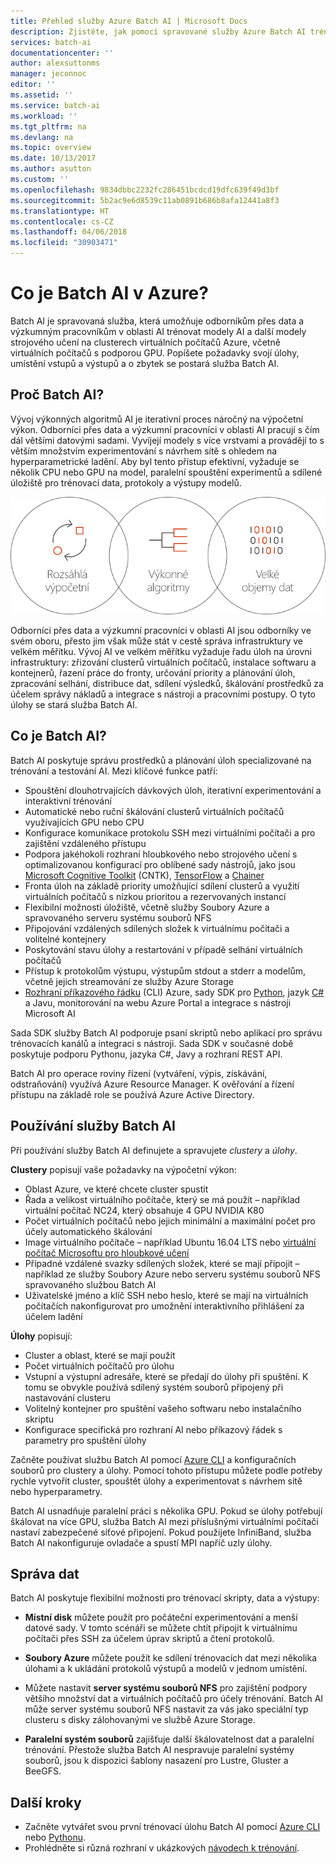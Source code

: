 ```yaml
---
title: Přehled služby Azure Batch AI | Microsoft Docs
description: Zjistěte, jak pomocí spravované služby Azure Batch AI trénovat modely umělé inteligence (AI) a další modely strojového učení na clusterech procesorů (CPU) a grafických procesorů (GPU).
services: batch-ai
documentationcenter: ''
author: alexsuttonms
manager: jeconnoc
editor: ''
ms.assetid: ''
ms.service: batch-ai
ms.workload: ''
ms.tgt_pltfrm: na
ms.devlang: na
ms.topic: overview
ms.date: 10/13/2017
ms.author: asutton
ms.custom: ''
ms.openlocfilehash: 9834dbbc2232fc286451bcdcd19dfc639f49d3bf
ms.sourcegitcommit: 5b2ac9e6d8539c11ab0891b686b8afa12441a8f3
ms.translationtype: HT
ms.contentlocale: cs-CZ
ms.lasthandoff: 04/06/2018
ms.locfileid: "30903471"
---
```

# <a name="what-is-batch-ai-in-azure"></a>Co je Batch AI v Azure?
Batch AI je spravovaná služba, která umožňuje odborníkům přes data a výzkumným pracovníkům v oblasti AI trénovat modely AI a další modely strojového učení na clusterech virtuálních počítačů Azure, včetně virtuálních počítačů s podporou GPU. Popíšete požadavky svojí úlohy, umístění vstupů a výstupů a o zbytek se postará služba Batch AI.  
 
## <a name="why-batch-ai"></a>Proč Batch AI? 
Vývoj výkonných algoritmů AI je iterativní proces náročný na výpočetní výkon. Odborníci přes data a výzkumní pracovníci v oblasti AI pracují s čím dál většími datovými sadami. Vyvíjejí modely s více vrstvami a provádějí to s větším množstvím experimentování s návrhem sítě s ohledem na hyperparametrické ladění. Aby byl tento přístup efektivní, vyžaduje se několik CPU nebo GPU na model, paralelní spouštění experimentů a sdílené úložiště pro trénovací data, protokoly a výstupy modelů.   
 
![Proces služby Batch AI](media/overview/batchai-context.png)

Odborníci přes data a výzkumní pracovníci v oblasti AI jsou odborníky ve svém oboru, přesto jim však může stát v cestě správa infrastruktury ve velkém měřítku. Vývoj AI ve velkém měřítku vyžaduje řadu úloh na úrovni infrastruktury: zřizování clusterů virtuálních počítačů, instalace softwaru a kontejnerů, řazení práce do fronty, určování priority a plánování úloh, zpracování selhání, distribuce dat, sdílení výsledků, škálování prostředků za účelem správy nákladů a integrace s nástroji a pracovními postupy. O tyto úlohy se stará služba Batch AI. 
 
## <a name="what-is-batch-ai"></a>Co je Batch AI? 

Batch AI poskytuje správu prostředků a plánování úloh specializované na trénování a testování AI. Mezi klíčové funkce patří: 

* Spouštění dlouhotrvajících dávkových úloh, iterativní experimentování a interaktivní trénování 
* Automatické nebo ruční škálování clusterů virtuálních počítačů využívajících GPU nebo CPU 
* Konfigurace komunikace protokolu SSH mezi virtuálními počítači a pro zajištění vzdáleného přístupu 
* Podpora jakéhokoli rozhraní hloubkového nebo strojového učení s optimalizovanou konfigurací pro oblíbené sady nástrojů, jako jsou [Microsoft Cognitive Toolkit](https://github.com/Microsoft/CNTK) (CNTK), [TensorFlow](https://www.tensorflow.org/) a [Chainer](https://chainer.org/) 
* Fronta úloh na základě priority umožňující sdílení clusterů a využití virtuálních počítačů s nízkou prioritou a rezervovaných instancí  
* Flexibilní možnosti úložiště, včetně služby Soubory Azure a spravovaného serveru systému souborů NFS 
* Připojování vzdálených sdílených složek k virtuálnímu počítači a volitelné kontejnery 
* Poskytování stavu úlohy a restartování v případě selhání virtuálních počítačů 
* Přístup k protokolům výstupu, výstupům stdout a stderr a modelům, včetně jejich streamování ze služby Azure Storage 
* [Rozhraní příkazového řádku](/cli/azure) (CLI) Azure, sady SDK pro [Python](https://github.com/Azure/azure-sdk-for-python), jazyk [C#](https://www.nuget.org/packages/Microsoft.Azure.Management.BatchAI/1.0.0-preview) a Javu, monitorování na webu Azure Portal a integrace s nástroji Microsoft AI 

Sada SDK služby Batch AI podporuje psaní skriptů nebo aplikací pro správu trénovacích kanálů a integraci s nástroji. Sada SDK v současné době poskytuje podporu Pythonu, jazyka C#, Javy a rozhraní REST API.  
 

Batch AI pro operace roviny řízení (vytváření, výpis, získávání, odstraňování) využívá Azure Resource Manager. K ověřování a řízení přístupu na základě role se používá Azure Active Directory.  
 
## <a name="how-to-use-batch-ai"></a>Používání služby Batch AI 

Při používání služby Batch AI definujete a spravujete *clustery* a *úlohy*. 

 
**Clustery** popisují vaše požadavky na výpočetní výkon: 
* Oblast Azure, ve které chcete cluster spustit 
* Řada a velikost virtuálního počítače, který se má použít – například virtuální počítač NC24, který obsahuje 4 GPU NVIDIA K80 
* Počet virtuálních počítačů nebo jejich minimální a maximální počet pro účely automatického škálování 
* Image virtuálního počítače – například Ubuntu 16.04 LTS nebo [virtuální počítač Microsoftu pro hloubkové učení](https://azuremarketplace.microsoft.com/marketplace/apps/microsoft-ads.dsvm-deep-learning)
* Případné vzdálené svazky sdílených složek, které se mají připojit – například ze služby Soubory Azure nebo serveru systému souborů NFS spravovaného službou Batch AI 
* Uživatelské jméno a klíč SSH nebo heslo, které se mají na virtuálních počítačích nakonfigurovat pro umožnění interaktivního přihlášení za účelem ladění  
 

**Úlohy** popisují: 
* Cluster a oblast, které se mají použít 
* Počet virtuálních počítačů pro úlohu 
* Vstupní a výstupní adresáře, které se předají do úlohy při spuštění. K tomu se obvykle používá sdílený systém souborů připojený při nastavování clusteru 
* Volitelný kontejner pro spuštění vašeho softwaru nebo instalačního skriptu 
* Konfigurace specifická pro rozhraní AI nebo příkazový řádek s parametry pro spuštění úlohy 
 

Začněte používat službu Batch AI pomocí [Azure CLI](/cli/azure) a konfiguračních souborů pro clustery a úlohy. Pomocí tohoto přístupu můžete podle potřeby rychle vytvořit cluster, spouštět úlohy a experimentovat s návrhem sítě nebo hyperparametry.  
 

Batch AI usnadňuje paralelní práci s několika GPU. Pokud se úlohy potřebují škálovat na více GPU, služba Batch AI mezi příslušnými virtuálními počítači nastaví zabezpečené síťové připojení. Pokud použijete InfiniBand, služba Batch AI nakonfiguruje ovladače a spustí MPI napříč uzly úlohy.  

## <a name="data-management"></a>Správa dat
Batch AI poskytuje flexibilní možnosti pro trénovací skripty, data a výstupy:
  
* **Místní disk** můžete použít pro počáteční experimentování a menší datové sady. V tomto scénáři se můžete chtít připojit k virtuálnímu počítači přes SSH za účelem úprav skriptů a čtení protokolů. 

* **Soubory Azure** můžete použít ke sdílení trénovacích dat mezi několika úlohami a k ukládání protokolů výstupů a modelů v jednom umístění. 

* Můžete nastavit **server systému souborů NFS** pro zajištění podpory většího množství dat a virtuálních počítačů pro účely trénování. Batch AI může server systému souborů NFS nastavit za vás jako speciální typ clusteru s disky zálohovanými ve službě Azure Storage. 
 
* **Paralelní systém souborů** zajišťuje další škálovatelnost dat a paralelní trénování. Přestože služba Batch AI nespravuje paralelní systémy souborů, jsou k dispozici šablony nasazení pro Lustre, Gluster a BeeGFS.  

## <a name="next-steps"></a>Další kroky

* Začněte vytvářet svou první trénovací úlohu Batch AI pomocí [Azure CLI](quickstart-cli.md) nebo [Pythonu](quickstart-python.md).
* Prohlédněte si různá rozhraní v ukázkových [návodech k trénování](https://github.com/Azure/BatchAI).

